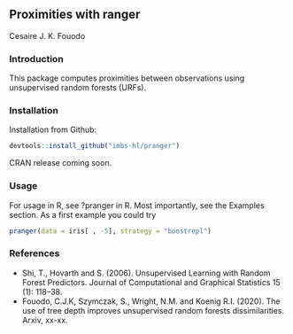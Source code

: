 ## Proximities with ranger
Cesaire J. K. Fouodo

### Introduction
This package computes proximities between observations using unsupervised random forests (URFs).

### Installation
Installation from Github:
```R
devtools::install_github("imbs-hl/pranger")
```

CRAN release coming soon.

### Usage
For usage in R, see ?pranger in R. Most importantly, see the Examples section. As a first example you could try 

```R  
pranger(data = iris[ , -5], strategy = "boostrepl")
```

### References
* Shi, T., Hovarth and S. (2006). Unsupervised Learning with Random Forest Predictors. Journal of Computational and Graphical Statistics 15 (1): 118–38.
* Fouodo, C.J.K, Szymczak, S., Wright, N.M. and Koenig R.I. (2020). The use of tree depth improves unsupervised random forests dissimilarities. Arxiv, xx-xx.
